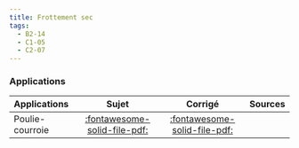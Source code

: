 ```yaml
---
title: Frottement sec 
tags:
  - B2-14
  - C1-05
  - C2-07
---
```



### Applications 
 
| Applications | Sujet | Corrigé | Sources  | 
| :-------------- | :---: | :-----: | :------: | 
| Poulie-courroie | [:fontawesome-solid-file-pdf:](http://xpessoles-cpge.fr/pdf/Cy_11_Ch_02_Application_01_Poulie_Sujet.pdf) | [:fontawesome-solid-file-pdf:](http://xpessoles-cpge.fr/pdf/Cy_11_Ch_02_Application_01_Poulie_Corrige.pdf) | 




